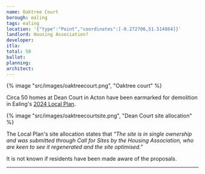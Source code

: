 ```yaml
---
name: Oaktree Court 
borough: ealing
tags: ealing
location: '{"type":"Point","coordinates":[-0.272706,51.514864]}'
landlord: Housing Association?
developer:
itla:
total: 50
ballot: 
planning: 
architect: 
---
```

{% image "src/images/oaktreecourt.png", "Oaktree court" %}

Circa 50 homes at Dean Court in Acton have been earmarked for demolition in Ealing's [2024 Local Plan](https://www.ealing.gov.uk/download/downloads/id/19587/appendix_e_-_results.pdf).

{% image "src/images/oaktreecourtsite.png", "Dean Court site allocation" %}

The Local Plan's site allocation states that _"The site is in single ownership and was submitted through Call for Sites by the Housing Association, who are keen to see it regenerated and the site optimised."_

It is not known if residents have been made aware of the proposals.

---